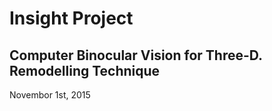 # Insight Project
## Computer Binocular Vision for Three-D. Remodelling Technique
 Novembor 1st, 2015
 
# 